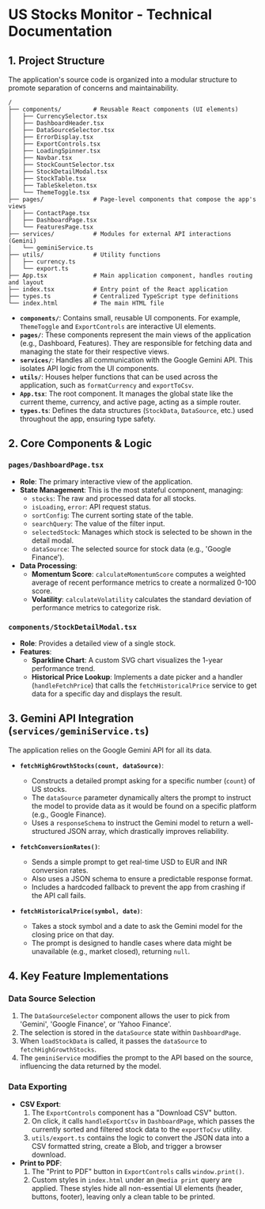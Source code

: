 # US Stocks Monitor - Technical Documentation

## 1. Project Structure

The application's source code is organized into a modular structure to promote separation of concerns and maintainability.

```
/
├── components/         # Reusable React components (UI elements)
│   ├── CurrencySelector.tsx
│   ├── DashboardHeader.tsx
│   ├── DataSourceSelector.tsx
│   ├── ErrorDisplay.tsx
│   ├── ExportControls.tsx
│   ├── LoadingSpinner.tsx
│   ├── Navbar.tsx
│   ├── StockCountSelector.tsx
│   ├── StockDetailModal.tsx
│   ├── StockTable.tsx
│   ├── TableSkeleton.tsx
│   └── ThemeToggle.tsx
├── pages/              # Page-level components that compose the app's views
│   ├── ContactPage.tsx
│   ├── DashboardPage.tsx
│   └── FeaturesPage.tsx
├── services/           # Modules for external API interactions (Gemini)
│   └── geminiService.ts
├── utils/              # Utility functions
│   ├── currency.ts
│   └── export.ts
├── App.tsx             # Main application component, handles routing and layout
├── index.tsx           # Entry point of the React application
├── types.ts            # Centralized TypeScript type definitions
└── index.html          # The main HTML file
```

- **`components/`**: Contains small, reusable UI components. For example, `ThemeToggle` and `ExportControls` are interactive UI elements.
- **`pages/`**: These components represent the main views of the application (e.g., Dashboard, Features). They are responsible for fetching data and managing the state for their respective views.
- **`services/`**: Handles all communication with the Google Gemini API. This isolates API logic from the UI components.
- **`utils/`**: Houses helper functions that can be used across the application, such as `formatCurrency` and `exportToCsv`.
- **`App.tsx`**: The root component. It manages the global state like the current theme, currency, and active page, acting as a simple router.
- **`types.ts`**: Defines the data structures (`StockData`, `DataSource`, etc.) used throughout the app, ensuring type safety.

## 2. Core Components & Logic

### `pages/DashboardPage.tsx`
- **Role**: The primary interactive view of the application.
- **State Management**: This is the most stateful component, managing:
    - `stocks`: The raw and processed data for all stocks.
    - `isLoading`, `error`: API request status.
    - `sortConfig`: The current sorting state of the table.
    - `searchQuery`: The value of the filter input.
    - `selectedStock`: Manages which stock is selected to be shown in the detail modal.
    - `dataSource`: The selected source for stock data (e.g., 'Google Finance').
- **Data Processing**:
    - **Momentum Score**: `calculateMomentumScore` computes a weighted average of recent performance metrics to create a normalized 0-100 score.
    - **Volatility**: `calculateVolatility` calculates the standard deviation of performance metrics to categorize risk.

### `components/StockDetailModal.tsx`
- **Role**: Provides a detailed view of a single stock.
- **Features**:
    - **Sparkline Chart**: A custom SVG chart visualizes the 1-year performance trend.
    - **Historical Price Lookup**: Implements a date picker and a handler (`handleFetchPrice`) that calls the `fetchHistoricalPrice` service to get data for a specific day and displays the result.

## 3. Gemini API Integration (`services/geminiService.ts`)

The application relies on the Google Gemini API for all its data.

- **`fetchHighGrowthStocks(count, dataSource)`**:
    - Constructs a detailed prompt asking for a specific number (`count`) of US stocks.
    - The `dataSource` parameter dynamically alters the prompt to instruct the model to provide data as it would be found on a specific platform (e.g., Google Finance).
    - Uses a `responseSchema` to instruct the Gemini model to return a well-structured JSON array, which drastically improves reliability.

- **`fetchConversionRates()`**:
    - Sends a simple prompt to get real-time USD to EUR and INR conversion rates.
    - Also uses a JSON schema to ensure a predictable response format.
    - Includes a hardcoded fallback to prevent the app from crashing if the API call fails.

- **`fetchHistoricalPrice(symbol, date)`**:
    - Takes a stock symbol and a date to ask the Gemini model for the closing price on that day.
    - The prompt is designed to handle cases where data might be unavailable (e.g., market closed), returning `null`.

## 4. Key Feature Implementations

### Data Source Selection
1. The `DataSourceSelector` component allows the user to pick from 'Gemini', 'Google Finance', or 'Yahoo Finance'.
2. The selection is stored in the `dataSource` state within `DashboardPage`.
3. When `loadStockData` is called, it passes the `dataSource` to `fetchHighGrowthStocks`.
4. The `geminiService` modifies the prompt to the API based on the source, influencing the data returned by the model.

### Data Exporting
- **CSV Export**:
    1. The `ExportControls` component has a "Download CSV" button.
    2. On click, it calls `handleExportCsv` in `DashboardPage`, which passes the currently sorted and filtered stock data to the `exportToCsv` utility.
    3. `utils/export.ts` contains the logic to convert the JSON data into a CSV formatted string, create a Blob, and trigger a browser download.
- **Print to PDF**:
    1. The "Print to PDF" button in `ExportControls` calls `window.print()`.
    2. Custom styles in `index.html` under an `@media print` query are applied. These styles hide all non-essential UI elements (header, buttons, footer), leaving only a clean table to be printed.